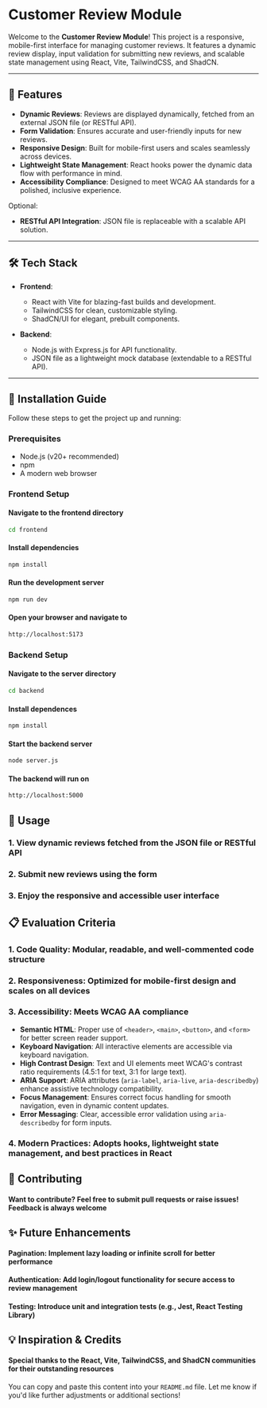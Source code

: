 # Customer Review Module

Welcome to the **Customer Review Module**! This project is a responsive, mobile-first interface for managing customer reviews. It features a dynamic review display, input validation for submitting new reviews, and scalable state management using React, Vite, TailwindCSS, and ShadCN.

---

## 🚀 Features

- **Dynamic Reviews**: Reviews are displayed dynamically, fetched from an external JSON file (or RESTful API).
- **Form Validation**: Ensures accurate and user-friendly inputs for new reviews.
- **Responsive Design**: Built for mobile-first users and scales seamlessly across devices.
- **Lightweight State Management**: React hooks power the dynamic data flow with performance in mind.
- **Accessibility Compliance**: Designed to meet WCAG AA standards for a polished, inclusive experience.

Optional:

- **RESTful API Integration**: JSON file is replaceable with a scalable API solution.

---

## 🛠️ Tech Stack

- **Frontend**:
  - React with Vite for blazing-fast builds and development.
  - TailwindCSS for clean, customizable styling.
  - ShadCN/UI for elegant, prebuilt components.

- **Backend**:
  - Node.js with Express.js for API functionality.
  - JSON file as a lightweight mock database (extendable to a RESTful API).

---

## 📖 Installation Guide

Follow these steps to get the project up and running:

### Prerequisites

- Node.js (v20+ recommended)
- npm
- A modern web browser

### Frontend Setup

#### Navigate to the frontend directory

```bash
cd frontend
```

#### Install dependencies

```bash
npm install
```

#### Run the development server

```bash
npm run dev
```

#### Open your browser and navigate to

```bash
http://localhost:5173
```

### Backend Setup

#### Navigate to the server directory

```bash
cd backend
```

#### Install dependences

```bash
npm install
```

#### Start the backend server

```bash
node server.js
```

#### The backend will run on

```bash
http://localhost:5000
```


## 🚦 Usage

### 1. View dynamic reviews fetched from the JSON file or RESTful API

### 2. Submit new reviews using the form

### 3. Enjoy the responsive and accessible user interface

## 📋 Evaluation Criteria

### 1. Code Quality: Modular, readable, and well-commented code structure

### 2. Responsiveness: Optimized for mobile-first design and scales on all devices

### 3. Accessibility: Meets WCAG AA compliance

- **Semantic HTML**: Proper use of `<header>`, `<main>`, `<button>`, and `<form>` for better screen reader support.  
- **Keyboard Navigation**: All interactive elements are accessible via keyboard navigation.  
- **High Contrast Design**: Text and UI elements meet WCAG's contrast ratio requirements (4.5:1 for text, 3:1 for large text).  
- **ARIA Support**: ARIA attributes (`aria-label`, `aria-live`, `aria-describedby`) enhance assistive technology compatibility.  
- **Focus Management**: Ensures correct focus handling for smooth navigation, even in dynamic content updates.  
- **Error Messaging**: Clear, accessible error validation using `aria-describedby` for form inputs.  

### 4. Modern Practices: Adopts hooks, lightweight state management, and best practices in React

## 🤝 Contributing

#### Want to contribute? Feel free to submit pull requests or raise issues! Feedback is always welcome

## ✨ Future Enhancements

#### Pagination: Implement lazy loading or infinite scroll for better performance

#### Authentication: Add login/logout functionality for secure access to review management

#### Testing: Introduce unit and integration tests (e.g., Jest, React Testing Library)

## 💡 Inspiration & Credits

#### Special thanks to the React, Vite, TailwindCSS, and ShadCN communities for their outstanding resources

You can copy and paste this content into your `README.md` file. Let me know if you'd like further adjustments or additional sections!
